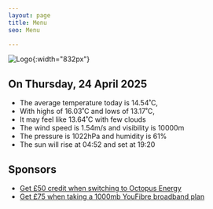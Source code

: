 ```yaml
---
layout: page
title: Menu
seo: Menu

---
```


![Logo](/images/logo.jpg){:width="832px"}

<!-- weather_marker starts -->
## On Thursday, 24 April 2025

- The average temperature today is 14.54˚C,
- With highs of 16.03˚C and lows of 13.17˚C,
- It may feel like 13.64˚C with few clouds
- The wind speed is 1.54m/s and visibility is 10000m
- The pressure is 1022hPa and humidity is 61%
- The sun will rise at 04:52 and set at 19:20

<!-- weather_marker ends -->

## Sponsors

- [Get £50 credit when switching to Octopus Energy](https://bit.ly/3oD1nnS)
- [Get £75 when taking a 1000mb YouFibre broadband plan](https://aklam.io/91zWhU?)
